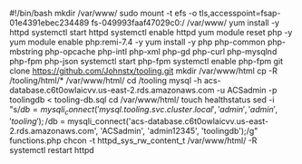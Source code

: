 #!/bin/bash
mkdir /var/www/
sudo mount -t efs -o tls,accesspoint=fsap-01e4391ebec234489 fs-049993faaf47029c0:/ /var/www/
yum install -y httpd 
systemctl start httpd
systemctl enable httpd
yum module reset php -y
yum module enable php:remi-7.4 -y
yum install -y php php-common php-mbstring php-opcache php-intl php-xml php-gd php-curl php-mysqlnd php-fpm php-json
systemctl start php-fpm
systemctl enable php-fpm
git clone https://github.com/Johnstx/tooling.git
mkdir /var/www/html
cp -R /tooling/html/*  /var/www/html/
cd /tooling
mysql -h acs-database.c6t0owlaicvv.us-east-2.rds.amazonaws.com -u ACSadmin -p toolingdb < tooling-db.sql
cd /var/www/html/
touch healthstatus
sed -i "s/$db = mysqli_connect('mysql.tooling.svc.cluster.local', 'admin', 'admin', 'tooling');/$db = mysqli_connect('acs-database.c6t0owlaicvv.us-east-2.rds.amazonaws.com', 'ACSadmin', 'admin12345', 'toolingdb');/g" functions.php
chcon -t httpd_sys_rw_content_t /var/www/html/ -R
systemctl restart httpd







